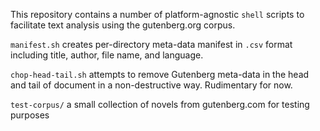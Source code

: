 This repository contains a number of platform-agnostic `shell` scripts to
facilitate text analysis using the gutenberg.org corpus.

`manifest.sh` creates per-directory meta-data manifest in `.csv` format
including title, author, file name, and language.

`chop-head-tail.sh` attempts to remove Gutenberg meta-data in the head and
tail of document in a non-destructive way. Rudimentary for now.

`test-corpus/` a small collection of novels from gutenberg.com for testing
purposes
